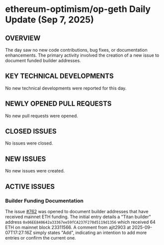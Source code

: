 # ethereum-optimism/op-geth Daily Update (Sep 7, 2025)
## OVERVIEW 
The day saw no new code contributions, bug fixes, or documentation enhancements. The primary activity involved the creation of a new issue to document funded builder addresses.

## KEY TECHNICAL DEVELOPMENTS
No new technical developments were reported for this day.

## NEWLY OPENED PULL REQUESTS
No new pull requests were opened.

## CLOSED ISSUES
No issues were closed.

## NEW ISSUES
No new issues were created.

## ACTIVE ISSUES
### Builder Funding Documentation
The issue [#762](https://github.com/ethereum-optimism/op-geth/issues/762) was opened to document builder addresses that have received mainnet ETH funding. The initial entry details a "Titan builder" address `0x06EE840642a33367ee59fCA237F270d5119d1356` which received 64 ETH on mainnet block 23311566. A comment from ajit2903 at 2025-09-07T17:27:16Z simply states "Add", indicating an intention to add more entries or confirm the current one.
